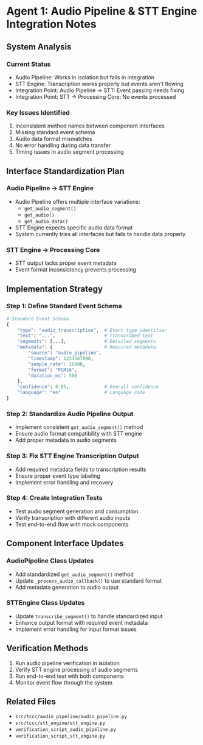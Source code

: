 # Agent 1: Audio Pipeline & STT Engine Integration Notes

## System Analysis

### Current Status
- Audio Pipeline: Works in isolation but fails in integration
- STT Engine: Transcription works properly but events aren't flowing
- Integration Point: Audio Pipeline → STT: Event passing needs fixing
- Integration Point: STT → Processing Core: No events processed

### Key Issues Identified
1. Inconsistent method names between component interfaces
2. Missing standard event schema
3. Audio data format mismatches
4. No error handling during data transfer
5. Timing issues in audio segment processing

## Interface Standardization Plan

### Audio Pipeline → STT Engine
- Audio Pipeline offers multiple interface variations:
  - `get_audio_segment()`
  - `get_audio()`
  - `get_audio_data()`
- STT Engine expects specific audio data format
- System currently tries all interfaces but fails to handle data properly

### STT Engine → Processing Core
- STT output lacks proper event metadata
- Event format inconsistency prevents processing

## Implementation Strategy

### Step 1: Define Standard Event Schema
```python
# Standard Event Schema
{
    "type": "audio_transcription",  # Event type identifier
    "text": "...",                  # Transcribed text
    "segments": [...],              # Detailed segments
    "metadata": {                   # Required metadata
        "source": "audio_pipeline",
        "timestamp": 1234567890,
        "sample_rate": 16000,
        "format": "PCM16",
        "duration_ms": 500
    },
    "confidence": 0.95,             # Overall confidence
    "language": "en"                # Language code
}
```

### Step 2: Standardize Audio Pipeline Output
- Implement consistent `get_audio_segment()` method
- Ensure audio format compatibility with STT engine
- Add proper metadata to audio segments

### Step 3: Fix STT Engine Transcription Output
- Add required metadata fields to transcription results
- Ensure proper event type labeling
- Implement error handling and recovery

### Step 4: Create Integration Tests
- Test audio segment generation and consumption
- Verify transcription with different audio inputs
- Test end-to-end flow with mock components

## Component Interface Updates

### AudioPipeline Class Updates
- Add standardized `get_audio_segment()` method
- Update `_process_audio_callback()` to use standard format
- Add metadata generation to audio output

### STTEngine Class Updates
- Update `transcribe_segment()` to handle standardized input
- Enhance output format with required event metadata
- Implement error handling for input format issues

## Verification Methods
1. Run audio pipeline verification in isolation
2. Verify STT engine processing of audio segments
3. Run end-to-end test with both components
4. Monitor event flow through the system

## Related Files
- `src/tccc/audio_pipeline/audio_pipeline.py`
- `src/tccc/stt_engine/stt_engine.py`
- `verification_script_audio_pipeline.py`
- `verification_script_stt_engine.py`